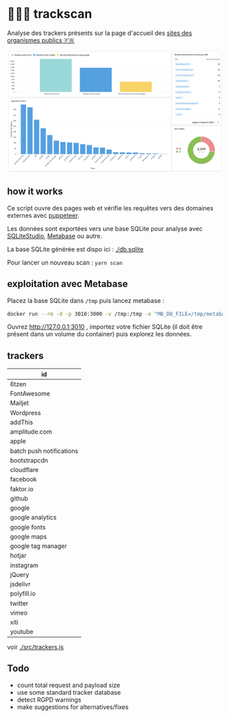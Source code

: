 # 🕵🏻‍♂️ trackscan

Analyse des trackers présents sur la page d'accueil des [sites des organismes publics 🇫🇷](https://github.com/etalab/noms-de-domaine-organismes-publics)

![](./screenshot.png)

## how it works

Ce script ouvre des pages web et vérifie les requêtes vers des domaines externes avec [puppeteer](https://github.com/puppeteer/puppeteer).

Les données sont exportées vers une base SQLite pour analyse avec [SQLiteStudio](https://sqlitestudio.pl/), [Metabase](https://metabase.com/) ou autre.

La base SQLite générée est dispo ici : [./db.sqlite](./db.sqlite)

Pour lancer un nouveau scan : `yarn scan`

## exploitation avec Metabase

Placez la base SQLite dans `/tmp` puis lancez metabase :

```sh
docker run --rm -d -p 3010:3000 -v /tmp:/tmp -e "MB_DB_FILE=/tmp/metabase.db" metabase/metabase
```

Ouvrez http://127.0.0.1:3010 , importez votre fichier SQLite (il doit être présent dans un volume du container) puis explorez les données.

## trackers

| id                       |
| ------------------------ |
| 6tzen                    |
| FontAwesome              |
| Mailjet                  |
| Wordpress                |
| addThis                  |
| amplitude.com            |
| apple                    |
| batch push notifications |
| bootstrapcdn             |
| cloudflare               |
| facebook                 |
| faktor.io                |
| github                   |
| google                   |
| google analytics         |
| google fonts             |
| google maps              |
| google tag manager       |
| hotjar                   |
| instagram                |
| jQuery                   |
| jsdelivr                 |
| polyfill.io              |
| twitter                  |
| vimeo                    |
| xiti                     |
| youtube                  |

voir [./src/trackers.js](./src/trackers.js)

## Todo

- count total request and payload size
- use some standard tracker database
- detect RGPD warnings
- make suggestions for alternatives/fixes
